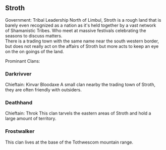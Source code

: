 ## Stroth
Government: Tribal Leadership
North of Limbul, Stroth is a rough land that is barely even recognized as a nation as it's held together by a vast network of Shamanistic Tribes. Who meet at massive festivals celebrating the seasons to discuss matters.  
There is a trading town with the same name near the south western border, but does not really act on the affairs of Stroth but more acts to keep an eye on the on goings of the land.  

Prominant Clans:  
### Darkrivver  
Chieftain: Kinvar Bloodaxe
A small clan nearby the trading town of Stroth, they are often friendly with outsiders.  
### Deathhand
Chieftain: Throk
This clan tarvels the eastern areas of Stroth and hold a large amount of territory.  
### Frostwalker
This clan lives at the base of the Tothwescom mountain range.  